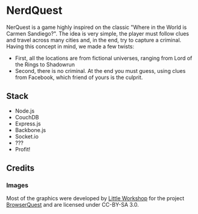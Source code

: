 # NerdQuest

NerQuest is a game highly inspired on the classic "Where in the World is Carmen Sandiego?". The idea is very simple, the player must follow clues and travel across many cities and, in the end, try to capture a criminal. Having this concept in mind, we made a few twists:

* First, all the locations are from fictional universes, ranging from Lord of the Rings to Shadowrun
* Second, there is no criminal. At the end you must guess, using clues from Facebook, which friend of yours is the culprit.

## Stack
* Node.js
* CouchDB
* Express.js
* Backbone.js
* Socket.io
* ???
* Profit!

## Credits

### Images

Most of the graphics were developed by [Little Workshop](http://www.littleworkshop.fr/) for the project [BrowserQuest](https://github.com/mozilla/BrowserQuest) and are licensed under CC-BY-SA 3.0.
